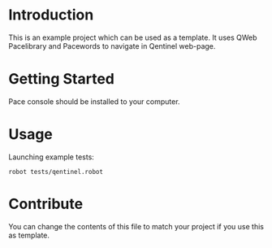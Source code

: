 # Introduction 

This is an example project which can be used as a template. It uses QWeb Pacelibrary and Pacewords to navigate in Qentinel web-page.

# Getting Started

Pace console should be installed to your computer.

# Usage

Launching example tests:
```
robot tests/qentinel.robot
```

# Contribute

You can change the contents of this file to match your project if you use this as template.
